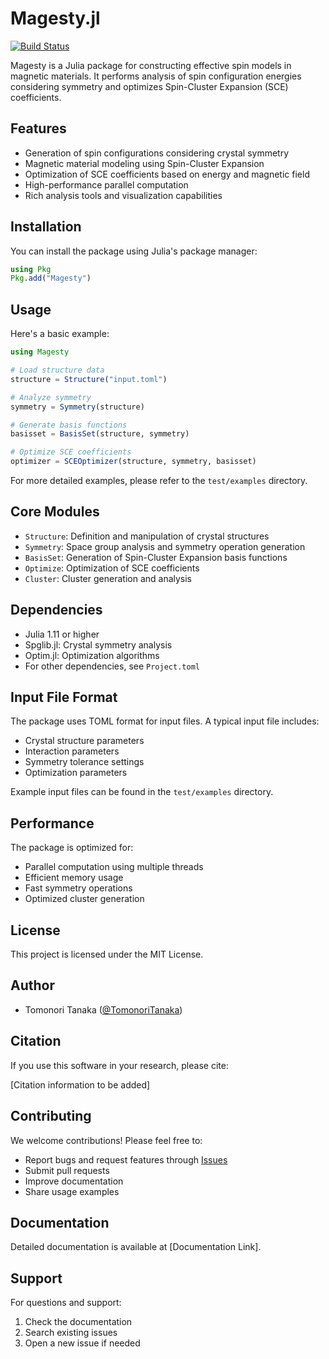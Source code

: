 # Magesty.jl

[![Build Status](https://github.com/TomonoriTanaka/Magesty.jl/actions/workflows/CI.yml/badge.svg?branch=main)](https://github.com/TomonoriTanaka/Magesty.jl/actions/workflows/CI.yml?query=branch%3Amain)

Magesty is a Julia package for constructing effective spin models in magnetic materials. It performs analysis of spin configuration energies considering symmetry and optimizes Spin-Cluster Expansion (SCE) coefficients.

## Features

- Generation of spin configurations considering crystal symmetry
- Magnetic material modeling using Spin-Cluster Expansion
- Optimization of SCE coefficients based on energy and magnetic field
- High-performance parallel computation
- Rich analysis tools and visualization capabilities

## Installation

You can install the package using Julia's package manager:

```julia
using Pkg
Pkg.add("Magesty")
```

## Usage

Here's a basic example:

```julia
using Magesty

# Load structure data
structure = Structure("input.toml")

# Analyze symmetry
symmetry = Symmetry(structure)

# Generate basis functions
basisset = BasisSet(structure, symmetry)

# Optimize SCE coefficients
optimizer = SCEOptimizer(structure, symmetry, basisset)
```

For more detailed examples, please refer to the `test/examples` directory.

## Core Modules

- `Structure`: Definition and manipulation of crystal structures
- `Symmetry`: Space group analysis and symmetry operation generation
- `BasisSet`: Generation of Spin-Cluster Expansion basis functions
- `Optimize`: Optimization of SCE coefficients
- `Cluster`: Cluster generation and analysis

## Dependencies

- Julia 1.11 or higher
- Spglib.jl: Crystal symmetry analysis
- Optim.jl: Optimization algorithms
- For other dependencies, see `Project.toml`

## Input File Format

The package uses TOML format for input files. A typical input file includes:
- Crystal structure parameters
- Interaction parameters
- Symmetry tolerance settings
- Optimization parameters

Example input files can be found in the `test/examples` directory.

## Performance

The package is optimized for:
- Parallel computation using multiple threads
- Efficient memory usage
- Fast symmetry operations
- Optimized cluster generation

## License

This project is licensed under the MIT License.

## Author

- Tomonori Tanaka ([@TomonoriTanaka](https://github.com/TomonoriTanaka))

## Citation

If you use this software in your research, please cite:

[Citation information to be added]

## Contributing

We welcome contributions! Please feel free to:
- Report bugs and request features through [Issues](https://github.com/TomonoriTanaka/Magesty.jl/issues)
- Submit pull requests
- Improve documentation
- Share usage examples

## Documentation

Detailed documentation is available at [Documentation Link].

## Support

For questions and support:
1. Check the documentation
2. Search existing issues
3. Open a new issue if needed
